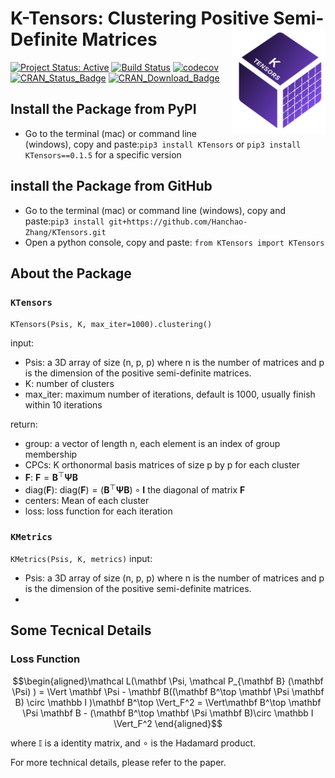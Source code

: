 K-Tensors: Clustering Positive Semi-Definite Matrices<img src="./ktensorlogo.png" align="right" width="150" />
========================================================================================================================


[![Project Status:
Active](http://www.repostatus.org/badges/latest/active.svg)](http://www.repostatus.org/#active) [![Build
Status](https://travis-ci.org/stephenslab/clusteringCPC.svg?branch=master)](https://travis-ci.org/stephenslab/clusteringCPC) [![codecov](https://codecov.io/gh/stephenslab/clusteringCPC/branch/master/graph/badge.svg)](https://codecov.io/gh/stephenslab/clusteringCPC) [![CRAN\_Status\_Badge](http://www.r-pkg.org/badges/version/clusteringCPC)](https://cran.r-project.org/package=clusteringCPC) [![CRAN\_Download\_Badge](http://cranlogs.r-pkg.org/badges/clusteringCPC)](https://cran.r-project.org/package=clusteringCPC)

## Install the Package from PyPI
+ Go to the terminal (mac) or command line (windows), copy and paste:`pip3 install KTensors` or `pip3 install KTensors==0.1.5` for a specific version

## install the Package from GitHub

+ Go to the terminal (mac) or command line (windows), copy and paste:`pip3 install git+https://github.com/Hanchao-Zhang/KTensors.git`
+ Open a python console, copy and paste: `from KTensors import KTensors`


## About the Package

### `KTensors`

`KTensors(Psis, K, max_iter=1000).clustering()`

input:
- Psis: a 3D array of size (n, p, p) where n is the number of matrices and p is the dimension of the positive semi-definite matrices.
- K: number of clusters
- max_iter: maximum number of iterations, default is 1000, usually finish within 10 iterations

return:
- group: a vector of length n, each element is an index of group membership
- CPCs: K orthonormal basis matrices of size p by p for each cluster
- $\mathbf F$: $\mathbf F = \mathbf B^\top \mathbf\Psi \mathbf B$
- $\text{diag}(\mathbf F)$: $\text{diag}(\mathbf F) = (\mathbf B^\top \mathbf\Psi \mathbf B) \circ \mathbf I$ the diagonal of matrix $\mathbf F$
- centers: Mean of each cluster
- loss: loss function for each iteration

### `KMetrics`

`KMetrics(Psis, K, metrics)`
input:
- Psis: a 3D array of size (n, p, p) where n is the number of matrices and p is the dimension of the positive semi-definite matrices.
- 

## Some Tecnical Details

### Loss Function

$$\begin{aligned}\mathcal L(\mathbf \Psi, \mathcal P_{\mathbf B} (\mathbf \Psi) )  = \Vert \mathbf \Psi - \mathbf B((\mathbf B^\top \mathbf \Psi \mathbf B) \circ \mathbb I )\mathbf B^\top \Vert_F^2 = \Vert\mathbf B^\top \mathbf \Psi \mathbf B - (\mathbf B^\top \mathbf \Psi \mathbf B)\circ \mathbb I \Vert_F^2 \end{aligned}$$

where $\mathbb I$ is a identity matrix, and $\circ$ is the Hadamard product.

For more technical details, please refer to the paper. 

